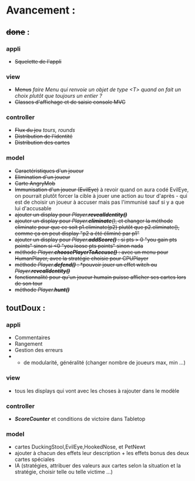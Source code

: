 # Avancement :

## ~~done~~ :
### appli
+ ~~Squelette de l'appli~~
### view
+ ~~Menus~~ _faire Menu<T> qui renvoie un objet de type \<T\> quand on fait un choix plutôt que toujours un entier ?_
+ ~~Classes d'affichage et de saisie console MVC~~
### controller
+ ~~Flux du jeu~~ _tours, rounds_
+ ~~Distribution de l'identité~~
+ ~~Distribution des cartes~~
###  model
+ ~~Caractéristiques d'un joueur~~
+ ~~Elimination d'un joueur~~
+ ~~Carte AngryMob~~
+ ~~Immunisation d'un joueur (EvilEye)~~
	à revoir quand on aura codé EvilEye, on pourrait plutôt forcer la cible à jouer une action au tour d'après - qui est de choisir un joueur à accuser mais pas l'immunisé sauf si y a que lui d'accusable
+ ~~ajouter un display pour _Player.**revealIdentity()**_~~
+ ~~ajouter un display pour _Player.**eliminate**()_, et changer la méthode eliminate pour que ce soit p1.eliminate(p2) plutôt que p2.eliminate(), comme ça on peut display "p2 a été éliminé par p1"~~
+ ~~ajouter un display pour _Player.**addScore()**_ : si pts > 0 "you gain pts points" sinon si <0 "you loose pts points" sinon nada~~
+ ~~méthode _Player.**choosePlayerToAccuse()**_ : avec un menu pour HumanPlayer, avec la stratégie choisie pour CPUPlayer~~
+ ~~méthode _Player.**defend()**_ : *pouvoir jouer un effet witch ou _Player.**revealIdentity()**_~~
+ ~~fonctionnalité pour qu'un joueur humain puisse afficher ses cartes lors de son tour~~
+ ~~méthode _Player.**hunt()**_~~

## toutDoux :
### appli
+ Commentaires
+ Rangement
+ Gestion des erreurs
+ + de modularité, généralité (changer nombre de joueurs max, min ...)
### view
+ tous les displays qui vont avec les choses à rajouter dans le modèle
### controller
+ _**ScoreCounter**_ et conditions de victoire dans Tabletop
### model
+ cartes DuckingStool,EvilEye,HookedNose, et PetNewt
+ ajouter à chacun des effets leur description + les effets bonus des deux cartes spéciales
+ IA (stratégies, attribuer des valeurs aux cartes selon la situation et la stratégie, choisir telle ou telle victime ...)


